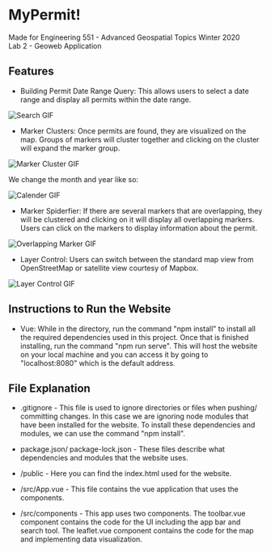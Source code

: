 # MyPermit!

Made for Engineering 551 - Advanced Geospatial Topics Winter 2020  
Lab 2 - Geoweb Application   

## Features 

* Building Permit Date Range Query: This allows users to select a date range and display all permits within the date range.

![Search GIF](https://media.giphy.com/media/ZdZxD6pDgMw06EBzV5/giphy.gif)

* Marker Clusters: Once permits are found, they are visualized on the map. Groups of markers will cluster together and clicking on the cluster will expand the marker group. 

![Marker Cluster GIF](https://media.giphy.com/media/TfKuRwz1mC764HU2UY/giphy.gif)
 
   We change the month and year like so:
   
![Calender GIF](https://media.giphy.com/media/YrkU9QvvZRKETp9qmG/giphy.gif)

* Marker Spiderfier: If there are several markers that are overlapping, they will be clustered and clicking on it will display all overlapping markers. Users can click on the markers to display information about the permit. 

![Overlapping Marker GIF](https://media.giphy.com/media/JsPKoSFYA5SISM8LFw/giphy.gif)

* Layer Control: Users can switch between the standard map view from OpenStreetMap or satellite view courtesy of Mapbox.

![Layer Control GIF](https://media.giphy.com/media/MWriQv4MGDR48SST0J/giphy.gif)

## Instructions to Run the Website

* Vue: While in the directory, run the command "npm install" to install all the required dependencies used in this project. Once that is finished installing, run the command "npm run serve". This will host the website on your local machine and you can access it by going to "localhost:8080" which is the default address.  

## File Explanation 
* .gitignore - This file is used to ignore directories or files when pushing/ committing changes. In this case we are ignoring node modules that have been installed for the website. To install these dependencies and modules, we can use the command "npm install".

* package.json/ package-lock.json - These files describe what dependencies and modules that the website uses.

* /public - Here you can find the index.html used for the website.

* /src/App.vue - This file contains the vue application that uses the components. 

* /src/components - This app uses two components. The toolbar.vue component contains the code for the UI including the app bar and search tool. The leaflet.vue component contains the code for the map and implementing data visualization.  

